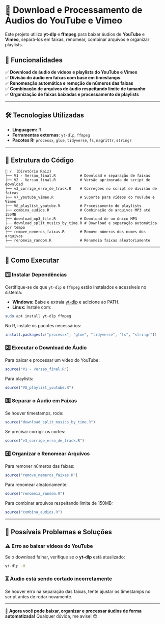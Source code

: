 # 🎵 Download e Processamento de Áudios do YouTube e Vimeo

Este projeto utiliza **yt-dlp** e **ffmpeg** para baixar áudios de **YouTube** e **Vimeo**, separá-los em faixas, renomear, combinar arquivos e organizar playlists.

## 📌 Funcionalidades

✅ **Download de áudio de vídeos e playlists do YouTube e Vimeo**  
✅ **Divisão do áudio em faixas com base em timestamps**  
✅ **Renomeação automática e remoção de números das faixas**  
✅ **Combinação de arquivos de áudio respeitando limite de tamanho**  
✅ **Organização de faixas baixadas e processamento de playlists**  

---

## 🛠 Tecnologias Utilizadas

- **Linguagem:** R  
- **Ferramentas externas:** `yt-dlp`, `ffmpeg`  
- **Pacotes R:** `processx`, `glue`, `tidyverse`, `fs`, `magrittr`, `stringr`  

---

## 📂 Estrutura do Código

```
📁 /  (Diretório Raiz)
├── V1 - Versao_final.R           # Download e separação de faixas
├── V2 - Versao_final.R           # Versão aprimorada do script de download
├── v3_corrige_erro_de_track.R    # Correções no script de divisão de faixas
├── v7_youtube_vimeo.R            # Suporte para vídeos do YouTube e Vimeo
├── V8_playlist_youtube.R         # Processamento de playlists
├── combina_audios.R              # Combinação de arquivos MP3 até 150MB
├── download_mp3_file.R           # Download de um único MP3
├── download_split_musics_by_time.R # Download e separação automática por tempo
├── remove_nemeros_faixas.R       # Remove números dos nomes dos arquivos
├── renomeia_random.R             # Renomeia faixas aleatoriamente
```

---

## 🚀 Como Executar

### 1️⃣ **Instalar Dependências**

Certifique-se de que `yt-dlp` e `ffmpeg` estão instalados e acessíveis no sistema:

- **Windows:** Baixe e extraia [yt-dlp](https://github.com/yt-dlp/yt-dlp/releases) e adicione ao PATH.
- **Linux:** Instale com:

```sh
sudo apt install yt-dlp ffmpeg
```

No R, instale os pacotes necessários:

```r
install.packages(c("processx", "glue", "tidyverse", "fs", "stringr"))
```

### 2️⃣ **Executar o Download de Áudio**

Para baixar e processar um vídeo do YouTube:

```r
source("V1 - Versao_final.R")
```

Para playlists:

```r
source("V8_playlist_youtube.R")
```

### 3️⃣ **Separar o Áudio em Faixas**

Se houver timestamps, rode:

```r
source("download_split_musics_by_time.R")
```

Se precisar corrigir os cortes:

```r
source("v3_corrige_erro_de_track.R")
```

### 4️⃣ **Organizar e Renomear Arquivos**

Para remover números das faixas:

```r
source("remove_nemeros_faixas.R")
```

Para renomear aleatoriamente:

```r
source("renomeia_random.R")
```

Para combinar arquivos respeitando limite de 150MB:

```r
source("combina_audios.R")
```

---

## 🛑 Possíveis Problemas e Soluções

### ⚠️ **Erro ao baixar vídeos do YouTube**  
Se o download falhar, verifique se o **yt-dlp** está atualizado:

```sh
yt-dlp -U
```

### ⏳ **Áudio está sendo cortado incorretamente**  
Se houver erro na separação das faixas, tente ajustar os timestamps no script antes de rodar novamente.

---


🚀 **Agora você pode baixar, organizar e processar áudios de forma automatizada!** Qualquer dúvida, me avise! 😊
